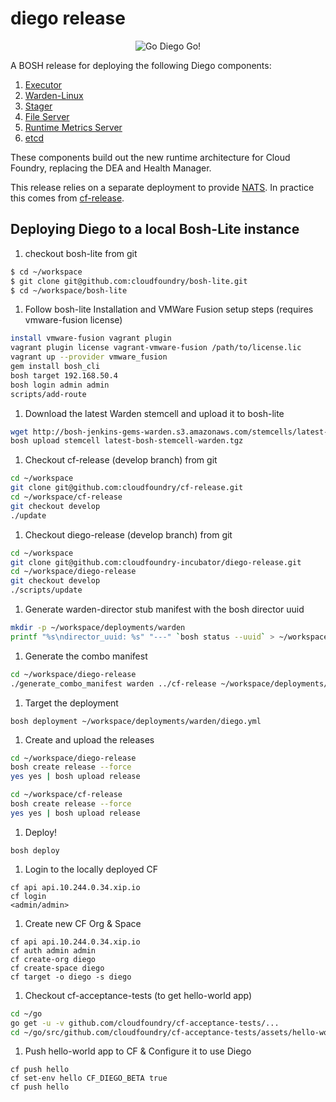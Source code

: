 # diego release

<p align="center">
  <img src="http://i.imgur.com/WrqaOd9.png" alt="Go Diego Go!" title="Go Diego Go!"/>
</p>

A BOSH release for deploying the following Diego components:

1. [Executor](https://github.com/cloudfoundry-incubator/executor)
1. [Warden-Linux](https://github.com/cloudfoundry-incubator/warden-linux)
1. [Stager](https://github.com/cloudfoundry-incubator/stager)
1. [File Server](https://github.com/cloudfoundry-incubator/file-server)
1. [Runtime Metrics Server](https://github.com/cloudfoundry-incubator/runtime-metrics-server)
1. [etcd](https://github.com/coreos/etcd)

These components build out the new runtime architecture for Cloud Foundry,
replacing the DEA and Health Manager.

This release relies on a separate deployment to provide
[NATS](https://github.com/apcera/gnatsd). In practice this comes from
[cf-release](https://github.com/cloudfoundry/cf-release).

## Deploying Diego to a local Bosh-Lite instance

1. checkout bosh-lite from git

  ```bash
  $ cd ~/workspace
  $ git clone git@github.com:cloudfoundry/bosh-lite.git
  $ cd ~/workspace/bosh-lite
  ```

1. Follow bosh-lite Installation and VMWare Fusion setup steps (requires vmware-fusion license)

  ```bash
  install vmware-fusion vagrant plugin
  vagrant plugin license vagrant-vmware-fusion /path/to/license.lic
  vagrant up --provider vmware_fusion
  gem install bosh_cli
  bosh target 192.168.50.4
  bosh login admin admin
  scripts/add-route
  ```

1. Download the latest Warden stemcell and upload it to bosh-lite

  ```bash
  wget http://bosh-jenkins-gems-warden.s3.amazonaws.com/stemcells/latest-bosh-stemcell-warden.tgz
  bosh upload stemcell latest-bosh-stemcell-warden.tgz
  ```

1. Checkout cf-release (develop branch) from git

  ```bash
  cd ~/workspace
  git clone git@github.com:cloudfoundry/cf-release.git
  cd ~/workspace/cf-release
  git checkout develop
  ./update
  ```
 
1. Checkout diego-release (develop branch) from git

  ```bash
  cd ~/workspace
  git clone git@github.com:cloudfoundry-incubator/diego-release.git
  cd ~/workspace/diego-release
  git checkout develop
  ./scripts/update
  ```

1. Generate warden-director stub manifest with the bosh director uuid
  
  ```bash
  mkdir -p ~/workspace/deployments/warden
  printf "%s\ndirector_uuid: %s" "---" `bosh status --uuid` > ~/workspace/deployments/warden/director.yml
  ```
 
1. Generate the combo manifest

  ```bash
  cd ~/workspace/diego-release
  ./generate_combo_manifest warden ../cf-release ~/workspace/deployments/warden/director.yml > ~/workspace/deployments/warden/diego.yml
  ```
 
1. Target the deployment

  ```
  bosh deployment ~/workspace/deployments/warden/diego.yml
  ```

1. Create and upload the releases

  ```bash
  cd ~/workspace/diego-release
  bosh create release --force
  yes yes | bosh upload release
  
  cd ~/workspace/cf-release
  bosh create release --force
  yes yes | bosh upload release
  ```

1. Deploy!

  ```
  bosh deploy
  ```

1. Login to the locally deployed CF
  ```
  cf api api.10.244.0.34.xip.io
  cf login
  <admin/admin>
  ```

1. Create new CF Org & Space

  ```
  cf api api.10.244.0.34.xip.io
  cf auth admin admin
  cf create-org diego
  cf create-space diego
  cf target -o diego -s diego
  ```

1. Checkout cf-acceptance-tests (to get hello-world app)

  ```bash
  cd ~/go
  go get -u -v github.com/cloudfoundry/cf-acceptance-tests/...
  cd ~/go/src/github.com/cloudfoundry/cf-acceptance-tests/assets/hello-world
  ```

1. Push hello-world app to CF & Configure it to use Diego

  ```
  cf push hello
  cf set-env hello CF_DIEGO_BETA true
  cf push hello
  ```
